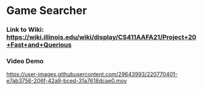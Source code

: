 # Game Searcher

### Link to Wiki: https://wiki.illinois.edu/wiki/display/CS411AAFA21/Project+20+Fast+and+Querious ###

### Video Demo ###


https://user-images.githubusercontent.com/29643993/220770401-e7ab3756-206f-42a9-bced-31a7618dcae0.mov

